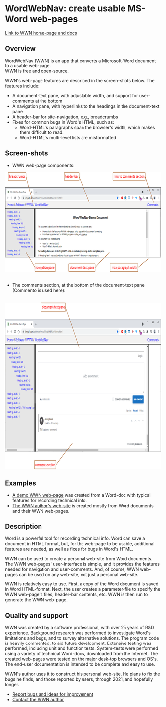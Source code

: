 ﻿# WordWebNav: create usable MS-Word web-pages

[Link to WWN home-page and docs](https://jimyuill.com/software/www/WordWebNav/)

## **Overview**
WordWebNav (WWN) is an app that converts a Microsoft-Word document to a usable web-page.
<br>
WWN is free and open-source.

WWN's web-page features are described in the screen-shots below.  The features  include:
- A document-text pane, with adjustable width, and support for user-comments at the bottom
- A navigation pane, with hyperlinks to the headings in the document-text pane
- A header-bar for site-navigation, e.g., breadcrumbs
- Fixes for common bugs in Word's HTML, such as: 
  - Word-HTML's paragraphs span the browser's width, which makes them difficult to read.
  - Word-HTML's multi-level lists are misformatted

## **Screen-shots**
- WWN web-page components:

<img border="0" height="321" src="readme-figure-1.png" width="789"/>
<br>
<br>

- The comments section, at the bottom of the document-text pane (Commento is used here):
<br>
<img border="0" height="538" src="readme-figure-2.png" width="937"/>


## **Examples**
- [A demo WWN web-page](https://jimyuill.com/software/www/WordWebNav/demo.html) was created from a Word-doc with typical features for recording technical info.
- [The WWN author's web-site](https://jimyuill.com) is created mostly from Word documents and their WWN web-pages.

## **Description**
Word is a powerful tool for recording technical info.  Word can save a document in HTML format, but, for the web-page to be usable, additional features are needed, as well as fixes for bugs in Word's HTML.

WWN can be used to create a personal web-site from Word documents.  The WWN web-pages' user-interface is simple, and it provides the features needed for navigation and user-comments.  And, of course, WWN web-pages can be used on any web-site, not just a personal web-site.

WWN is relatively easy to use.  First, a copy of the Word document is saved in Word HTML-format.  Next, the user creates a parameter-file to specify the WWN web-page's files, header-bar contents, etc.  WWN is then run to generate the WWN web-page.

## **Quality and support**
WWN was created by a software professional, with over 25 years of R&D experience.  Background research was performed to investigate Word's limitations and bugs, and to survey alternative solutions.  The program code is heavily commented, to aid future development.  Extensive testing was performed, including unit and function tests. System-tests were performed using a variety of technical Word-docs, downloaded from the Internet. The created web-pages were tested on the major desk-top browsers and OS's. The end-user documentation is intended to be complete and easy to use.

WWN's author uses it to construct his personal web-site.  He plans to fix the bugs he finds, and those reported by users, through 2021, and hopefully longer.
- [Report bugs and ideas for improvement](https://github.com/jimyuill/word-web-nav/issues)
- [Contact the WWN author](https://jimyuill.com/about.html)